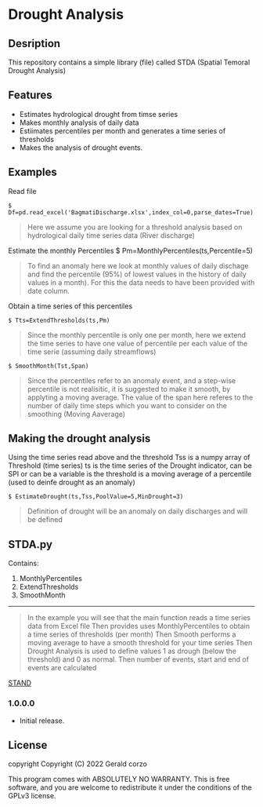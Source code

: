 # Drought Analysis 


## Desription
This repository contains a simple library (file) called STDA (Spatial Temoral Drought Analysis)


## Features
* Estimates hydrological drought from timse series 
* Makes monthly analysis of daily data 
* Estiimates percentiles per month and generates a time series of thresholds
* Makes the analysis of drought events.

## Examples

Read file

    $ Df=pd.read_excel('BagmatiDischarge.xlsx',index_col=0,parse_dates=True)
> Here we assume you are looking for a threshold analysis based on hydrological daily time series data (River discharge)

Estimate the monthly Percentiles
    $ Pm=MonthlyPercentiles(ts,Percentile=5)

> To find an anomaly here we look at monthly values of daily dischage and find the percentile (95%) of lowest values in the history of daily values in a month). For this the data needs to have been provided with date column. 

Obtain a time series of this percentiles


    $ Tts=ExtendThresholds(ts,Pm)

> Since the monthly percentile is only one per month, here we extend the time series to have one value of percentile per each value of the time serie (assuming daily streamflows)

    $ SmoothMonth(Tst,Span)
> Since the percentiles refer to an anomaly event, and a step-wise percentile is not realisitic, it is suggested to make it smooth, by applyting a moving average. The value of the span here referes to the number of daily time steps which you want to consider on the smoothing (Moving Aaverage)

## Making the drought analysis

Using the time series read above and the threshold
Tss is a numpy array of Threshold (time series)
ts is the time series of the Drought indicator, can be SPI or can be a variable is the threshold is a moving average of a percentile (used to deinfe drought as an anomaly) 

    $ EstimateDrought(ts,Tss,PoolValue=5,MinDrought=3)
> Definition of drought will be an anomaly on daily discharges and will be defined 


##  STDA.py

Contains:
1. MonthlyPercentiles 
2. ExtendThresholds
3. SmoothMonth 

---

> In the example you will see that the main function reads a time series data from Excel file
> Then provides uses MonthlyPercentiles to obtain a time series of thresholds (per month)
> Then Smooth performs a moving average to have a smooth threshold for your time series
> Then Drought Analysis is used to define values 1 as drough (below the threshold) and 0 as normal. Then number of events, start and end of events are calculated




[STAND](https://research.tudelft.nl/en/publications/an-approach-to-characterise-spatio-temporal-drought-dynamics)


### 1.0.0.0
* Initial release.

## License
copyright Copyright (C) 2022 Gerald corzo

This program comes with ABSOLUTELY NO WARRANTY. This is free software, and you are welcome to redistribute it under the conditions of the GPLv3 license.
